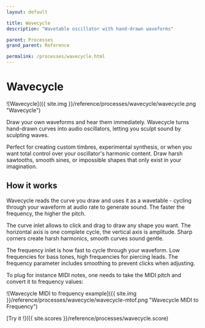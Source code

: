 ```yaml
---
layout: default

title: Wavecycle
description: "Wavetable oscillator with hand-drawn waveforms"

parent: Processes
grand_parent: Reference

permalink: /processes/wavecycle.html
---
```

# Wavecycle

![Wavecycle]({{ site.img }}/reference/processes/wavecycle/wavecycle.png "Wavecycle")

Draw your own waveforms and hear them immediately. Wavecycle turns hand-drawn curves into audio oscillators, letting you sculpt sound by sculpting waves.

Perfect for creating custom timbres, experimental synthesis, or when you want total control over your oscillator's harmonic content. Draw harsh sawtooths, smooth sines, or impossible shapes that only exist in your imagination.

## How it works

Wavecycle reads the curve you draw and uses it as a wavetable - cycling through your waveform at audio rate to generate sound. The faster the frequency, the higher the pitch.

The curve inlet allows to click and drag to draw any shape you want. The horizontal axis is one complete cycle, the vertical axis is amplitude. Sharp corners create harsh harmonics, smooth curves sound gentle.


The frequency inlet is how fast to cycle through your waveform. Low frequencies for bass tones, high frequencies for piercing leads. The frequency parameter includes smoothing to prevent clicks when adjusting.

To plug for instance MIDI notes, one needs to take the MIDI pitch and convert it to frequency values:

![Wavecycle MIDI to frequency example]({{ site.img }}/reference/processes/wavecycle/wavecycle-mtof.png "Wavecycle MIDI to Frequency")


[Try it !]({{ site.scores }}/reference/processes/wavecycle.score)
